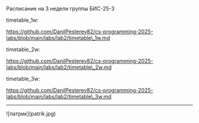 ﻿Расписание на 3 недели группы БИС-25-3

timetable\_1w:

https://github.com/DanilPesterev82/cs-programming-2025-labs/blob/main/labs/lab2/timetable\_1w.md

timetable\_2w:

https://github.com/DanilPesterev82/cs-programming-2025-labs/blob/main/labs/lab2/timetable\_2w.md

timetable\_3w:

https://github.com/DanilPesterev82/cs-programming-2025-labs/blob/main/labs/lab2/timetable\_3w.md



---



!\[патрик](patrik.jpg)

